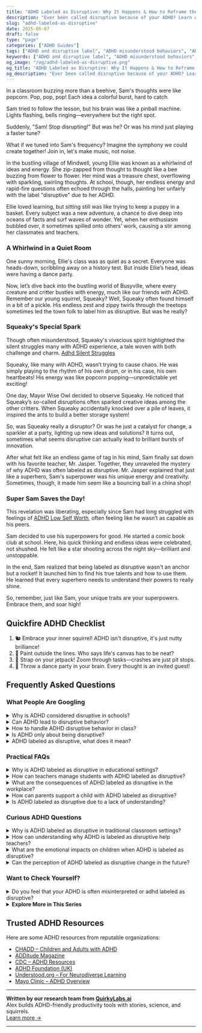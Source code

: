 ```yaml
---
title: "ADHD Labeled as Disruptive: Why It Happens & How to Reframe the Narrative"
description: "Ever been called disruptive because of your ADHD? Learn why this label sticks, what it really means, and how to reclaim your spark with pride and understanding."
slug: "adhd-labeled-as-disruptive"
date: 2025-05-07
draft: false
type: "page"
categories: ["ADHD Guides"]
tags: ["ADHD and disruptive label", "ADHD misunderstood behaviors", "ADHD classroom challenges", "rethinking ADHD", "ADHD validation strategies", "ADHD creative strengths", "ADHD emotional support"]
keywords: ["ADHD and disruptive label", "ADHD misunderstood behaviors", "ADHD classroom challenges", "rethinking ADHD", "ADHD validation strategies", "ADHD creative strengths", "ADHD emotional support"]
og_image: "/og/adhd-labeled-as-disruptive.png"
og_title: "ADHD Labeled as Disruptive: Why It Happens & How to Reframe the Narrative"
og_description: "Ever been called disruptive because of your ADHD? Learn why this label sticks, what it really means, and how to reclaim your spark with pride and understanding."
---
```



In a classroom buzzing more than a beehive, Sam's thoughts were like popcorn. Pop, pop, pop! Each idea a colorful burst, hard to catch.

Sam tried to follow the lesson, but his brain was like a pinball machine. Lights flashing, bells ringing—everywhere but the right spot.

Suddenly, "Sam! Stop disrupting!" But was he? Or was his mind just playing a faster tune?

What if we tuned into Sam's frequency? Imagine the symphony we could create together! Join in, let's make music, not noise.

In the bustling village of Mindwell, young Ellie was known as a whirlwind of ideas and energy. She zip-zapped from thought to thought like a bee buzzing from flower to flower. Her mind was a treasure chest, overflowing with sparkling, swirling thoughts. At school, though, her endless energy and rapid-fire questions often echoed through the halls, painting her unfairly with the label "disruptive" due to her ADHD.

Ellie loved learning, but sitting still was like trying to keep a puppy in a basket. Every subject was a new adventure, a chance to dive deep into oceans of facts and surf waves of wonder. Yet, when her enthusiasm bubbled over, it sometimes spilled onto others' work, causing a stir among her classmates and teachers.

### A Whirlwind in a Quiet Room

One sunny morning, Ellie's class was as quiet as a secret. Everyone was heads-down, scribbling away on a history test. But inside Ellie’s head, ideas were having a dance party.

Now, let’s dive back into the bustling world of Busyville, where every creature and critter bustles with energy, much like our friends with ADHD. Remember our young squirrel, Squeaky? Well, Squeaky often found himself in a bit of a pickle. His endless zest and zippy twirls through the treetops sometimes led the town folk to label him as disruptive. But was he really?

### Squeaky's Special Spark

Though often misunderstood, Squeaky's vivacious spirit highlighted the silent struggles many with ADHD experience, a tale woven with both challenge and charm. [Adhd Silent Struggles](/pages/adhd-silent-struggles/)

Squeaky, like many with ADHD, wasn’t trying to cause chaos. He was simply playing to the rhythm of his own drum, or in his case, his own heartbeats! His energy was like popcorn popping—unpredictable yet exciting!

One day, Mayor Wise Owl decided to observe Squeaky. He noticed that Squeaky’s so-called disruptions often sparked creative ideas among the other critters. When Squeaky accidentally knocked over a pile of leaves, it inspired the ants to build a better storage system!

So, was Squeaky really a disruptor? Or was he just a catalyst for change, a sparkler at a party, lighting up new ideas and solutions? It turns out, sometimes what seems disruptive can actually lead to brilliant bursts of innovation.

After what felt like an endless game of tag in his mind, Sam finally sat down with his favorite teacher, Mr. Jasper. Together, they unraveled the mystery of why ADHD was often labeled as disruptive. Mr. Jasper explained that just like a superhero, Sam's superpower was his unique energy and creativity. Sometimes, though, it made him seem like a bouncing ball in a china shop!

### Super Sam Saves the Day!

This revelation was liberating, especially since Sam had long struggled with feelings of [ADHD Low Self Worth](/pages/adhd-low-self-worth/), often feeling like he wasn’t as capable as his peers.

Sam decided to use his superpowers for good. He started a comic book club at school. Here, his quick thinking and endless ideas were celebrated, not shushed. He felt like a star shooting across the night sky—brilliant and unstoppable.

In the end, Sam realized that being labeled as disruptive wasn't an anchor but a rocket! It launched him to find his true talents and how to use them. He learned that every superhero needs to understand their powers to really shine.

So, remember, just like Sam, your unique traits are your superpowers. Embrace them, and soar high!

## Quickfire ADHD Checklist

1. 🐿️ Embrace your inner squirrel! ADHD isn't disruptive, it's just nutty brilliance!
2. 🎨 Paint outside the lines. Who says life's canvas has to be neat?
3. 🚀 Strap on your jetpack! Zoom through tasks—crashes are just pit stops.
4. 🎉 Throw a dance party in your brain. Every thought is an invited guest!

## Frequently Asked Questions



### What People Are Googling

<details><summary>Why is ADHD considered disruptive in schools?</summary><p>ADHD can be seen as disruptive in schools primarily because traditional classroom settings often emphasize quiet, still, and uniform learning styles, which might not align well with the energetic and varied engagement styles of students with ADHD. These wonderful students may experience challenges with sustained attention or impulse control, making it tough to conform to conventional classroom expectations like sitting still or waiting to speak. It’s important to remember that this doesn’t reflect a lack of intelligence or capability, but rather a mismatch between the school environment and the unique ways in which these students process information and interact with the world. Recognizing and adapting teaching methods to include more dynamic and inclusive strategies can really help bridge this gap and allow students with ADHD to thrive.</p></details>
<details><summary>Can ADHD lead to disruptive behavior?</summary><p>Absolutely, it's quite common for ADHD to be associated with behaviors that can seem disruptive. This often stems from the brain's unique wiring in ADHD, which impacts impulse control and attention regulation. It's important to remember that this isn't about being difficult on purpose; it’s more about how some situations are processed and responded to differently. Understanding and support can really make a difference in managing these behaviors effectively.</p></details>
<details><summary>How to handle ADHD disruptive behavior in class?</summary><p>Dealing with ADHD-related disruptive behavior in class can be challenging, but a compassionate approach often yields the best results. First, it's essential to create a structured environment where expectations are clear but also allow for some flexibility to accommodate ADHD traits. Incorporating regular breaks, interactive learning activities, and clear, concise instructions can help maintain focus and reduce feelings of restlessness. Lastly, remember that positive reinforcement and understanding can go a long way in helping students feel supported and valued, making it easier for them to engage positively in the classroom environment.</p></details>
<details><summary>Is ADHD only about being disruptive?</summary><p>Absolutely not! ADHD involves a wide range of traits and behaviors, and being disruptive isn't a core feature for many individuals. In fact, ADHD includes challenges with attention regulation, impulsivity, and hyperactivity, which can manifest differently from person to person. Some might have difficulties with organization or time management rather than disruptive behavior. It's all about understanding each person's unique experiences and strengths.</p></details>
<details><summary>ADHD labeled as disruptive, what does it mean?</summary><p>When someone describes ADHD as "disruptive," they're often referring to behaviors that can interrupt typical activities or deviate from expected social norms, like difficulty staying seated, frequent interruptions in conversation, or challenges with maintaining focus. It's important to remember that these manifestations are not intentional disruptions but are part of the neurological wiring of someone with ADHD. Recognizing this can help shift the perspective from blame to understanding, creating a more supportive environment. This understanding is key in fostering positive relationships and effective strategies to work with ADHD, rather than against it.</p></details>



### Practical FAQs

<details><summary>Why is ADHD labeled as disruptive in educational settings?</summary><p>ADHD can be labeled as disruptive in educational settings primarily because typical classroom environments often emphasize quiet, still, and highly structured activities, which can be challenging for someone with ADHD. The natural tendencies of individuals with ADHD to seek stimulation and activity can sometimes clash with these expectations, leading to behaviors that may be seen as disruptive. However, it's important to remember that these behaviors are not intentional disruptions but manifestations of how their brains are wired. By understanding and adapting teaching methods to include more engaging and dynamic activities, we can create a learning environment where everyone can thrive.</p></details>
<details><summary>How can teachers manage students with ADHD labeled as disruptive?</summary><p>Absolutely, teachers can play a pivotal role in supporting students with ADHD in a positive way! First, it's important to understand that what might appear as disruptive is often just a manifestation of ADHD symptoms like hyperactivity or impulsivity. Creating a classroom environment that includes brief, engaging activities and incorporates movement can be incredibly beneficial. Additionally, clear, consistent routines and positive reinforcement can help students with ADHD feel secure and appreciated, reducing feelings of frustration and misunderstanding for both the student and the teacher. This approach not only helps the student with ADHD but also enhances the classroom atmosphere for everyone.</p></details>
<details><summary>What are the consequences of ADHD labeled as disruptive in the workplace?</summary><p>It can feel really tough when ADHD traits are seen as disruptive in the workplace. Since ADHD can affect focus, impulse control, and time management, it might sometimes unintentionally lead to misunderstandings or frustrations among coworkers or supervisors. However, it's important to remember that these challenges are just one side of the coin. Many individuals with ADHD also bring unique strengths to the table, like creativity, problem-solving abilities, and a dynamic energy that can positively transform a workplace environment. Embracing a comprehensive understanding and supportive strategies can truly make a difference in turning those challenges into assets!</p></details>
<details><summary>How can parents support a child with ADHD labeled as disruptive?</summary><p>Absolutely, supporting a child with ADHD, especially when they are seen as disruptive, starts with understanding and compassion. It's helpful to recognize that your child isn't being difficult on purpose; rather, their behavior is often a response to feeling overwhelmed or understimulated. Creating a structured, predictable home environment can make a world of difference, as can praising their efforts and successes, no matter how small. Also, regular, open conversations with teachers and caregivers to share strategies and insights can ensure that your child feels supported both at home and at school.</p></details>
<details><summary>Is ADHD labeled as disruptive due to a lack of understanding?</summary><p>Absolutely, there's often a misunderstanding about ADHD that can lead to it being unfairly labeled as disruptive. ADHD behaviors like impulsivity, hyperactivity, and inattention might not always align neatly with traditional expectations in structured environments like classrooms or certain workplaces. This misalignment doesn't mean that those with ADHD are intentionally disruptive; rather, they interact with the world in ways that are natural to them but often misunderstood. Greater awareness and tailored support can really help bridge this gap, highlighting the unique strengths and contributions of individuals with ADHD.</p></details>



### Curious ADHD Questions

<details><summary>Why is ADHD labeled as disruptive in traditional classroom settings?</summary><p>ADHD can be seen as disruptive in traditional classroom settings primarily because the typical school environment often values quiet, focused, and sedentary learning styles, which can be challenging for someone with ADHD. Individuals with ADHD might display behaviors like moving around, talking out of turn, or having difficulty following a structured routine, which doesn't always align with conventional classroom expectations. These characteristics aren't inherently disruptive but can appear so in a setting that isn't designed to cater to diverse neurological needs. Remember, everyone has unique strengths, and environments that embrace different learning styles can help everyone thrive!</p></details>
<details><summary>How can understanding why ADHD is labeled as disruptive help teachers?</summary><p>Understanding why ADHD is labeled as disruptive can be incredibly helpful for teachers—it's like finding a new tool for your toolkit! Recognizing the unique ways ADHD manifests, such as impulsivity or difficulty with sustained attention, helps teachers see these behaviors not as intentional disruptions but as part of the student's neurodivergent wiring. This insight encourages a compassionate, supportive approach, focusing on strategies that engage and work well with their ADHD students’ learning styles. Ultimately, this not only reduces frustration in the classroom but also fosters a more inclusive and effective teaching environment.</p></details>
<details><summary>What are the emotional impacts on children when ADHD is labeled as disruptive?</summary><p>When ADHD is labeled as disruptive, it can significantly affect a child's emotional well-being. Such labels can lead children to feel misunderstood or isolated, as they may believe they're at fault for behaviors that are actually part of their ADHD. This can lead to feelings of low self-esteem or anxiety, as they struggle to fit into expectations that don't accommodate their unique way of processing the world. It's really important for adults to approach ADHD with understanding and support, helping children recognize their incredible qualities and potential, not just the challenges they face.</p></details>
<details><summary>Can the perception of ADHD labeled as disruptive change in the future?</summary><p>Absolutely, the perception of ADHD as merely disruptive can definitely change, and it's already starting to shift. As awareness and understanding of ADHD deepen, more people are recognizing the unique strengths and creative perspectives that individuals with ADHD bring to the table. Societies and educational systems are gradually learning to better support and harness these qualities rather than stifle them. With continued advocacy and education, the future looks promising for a more inclusive and appreciative view of ADHD.</p></details>



### Want to Check Yourself?

<details><summary>Do you feel that your ADHD is often misinterpreted or adhd labeled as disruptive?</summary><p>Absolutely, and you're not alone in feeling that way. ADHD can sometimes be misunderstood by those who may not be familiar with the nuances of the condition. This misunderstanding can lead to perceptions of being merely disruptive, when in reality, your brain is just juggling a lot more at once than others might. Remember, what might look like disruption is often just your unique way of processing and engaging with the world around you.</p></details>

<script type="application/ld+json">
{
  "@context": "https://schema.org",
  "@type": "FAQPage",
  "mainEntity": [
    {
      "@type": "Question",
      "name": "Why is ADHD considered disruptive in schools?",
      "acceptedAnswer": {
        "@type": "Answer",
        "text": "ADHD can be seen as disruptive in schools primarily because traditional classroom settings often emphasize quiet, still, and uniform learning styles, which might not align well with the energetic and varied engagement styles of students with ADHD. These wonderful students may experience challenges with sustained attention or impulse control, making it tough to conform to conventional classroom expectations like sitting still or waiting to speak. It\u2019s important to remember that this doesn\u2019t reflect a lack of intelligence or capability, but rather a mismatch between the school environment and the unique ways in which these students process information and interact with the world. Recognizing and adapting teaching methods to include more dynamic and inclusive strategies can really help bridge this gap and allow students with ADHD to thrive."
      }
    },
    {
      "@type": "Question",
      "name": "Can ADHD lead to disruptive behavior?",
      "acceptedAnswer": {
        "@type": "Answer",
        "text": "Absolutely, it's quite common for ADHD to be associated with behaviors that can seem disruptive. This often stems from the brain's unique wiring in ADHD, which impacts impulse control and attention regulation. It's important to remember that this isn't about being difficult on purpose; it\u2019s more about how some situations are processed and responded to differently. Understanding and support can really make a difference in managing these behaviors effectively."
      }
    },
    {
      "@type": "Question",
      "name": "How to handle ADHD disruptive behavior in class?",
      "acceptedAnswer": {
        "@type": "Answer",
        "text": "Dealing with ADHD-related disruptive behavior in class can be challenging, but a compassionate approach often yields the best results. First, it's essential to create a structured environment where expectations are clear but also allow for some flexibility to accommodate ADHD traits. Incorporating regular breaks, interactive learning activities, and clear, concise instructions can help maintain focus and reduce feelings of restlessness. Lastly, remember that positive reinforcement and understanding can go a long way in helping students feel supported and valued, making it easier for them to engage positively in the classroom environment."
      }
    },
    {
      "@type": "Question",
      "name": "Is ADHD only about being disruptive?",
      "acceptedAnswer": {
        "@type": "Answer",
        "text": "Absolutely not! ADHD involves a wide range of traits and behaviors, and being disruptive isn't a core feature for many individuals. In fact, ADHD includes challenges with attention regulation, impulsivity, and hyperactivity, which can manifest differently from person to person. Some might have difficulties with organization or time management rather than disruptive behavior. It's all about understanding each person's unique experiences and strengths."
      }
    },
    {
      "@type": "Question",
      "name": "ADHD labeled as disruptive, what does it mean?",
      "acceptedAnswer": {
        "@type": "Answer",
        "text": "When someone describes ADHD as \"disruptive,\" they're often referring to behaviors that can interrupt typical activities or deviate from expected social norms, like difficulty staying seated, frequent interruptions in conversation, or challenges with maintaining focus. It's important to remember that these manifestations are not intentional disruptions but are part of the neurological wiring of someone with ADHD. Recognizing this can help shift the perspective from blame to understanding, creating a more supportive environment. This understanding is key in fostering positive relationships and effective strategies to work with ADHD, rather than against it."
      }
    }
  ]
}
</script>
<script type="application/ld+json">
{
  "@context": "https://schema.org",
  "@type": "Article",
  "author": {
    "@type": "Person",
    "name": "QuirkyLabs",
    "url": "https://quirkylabs.ai/about"
  },
  "headline": "adhd labeled as disruptive: \"Unlock Your Spark: Why Being ADHD & Disruptive Rocks!\"",
  "mainEntityOfPage": "https://blog.quirkylabs.ai/pages/adhd-labeled-as-disruptive/",
  "datePublished": "2025-05-07"
}
</script>
<script type="application/ld+json">
{
  "@context": "https://schema.org",
  "@type": "BreadcrumbList",
  "itemListElement": [
    {
      "@type": "ListItem",
      "position": 1,
      "name": "Home",
      "item": "https://quirkylabs.ai/"
    },
    {
      "@type": "ListItem",
      "position": 2,
      "name": "Blog",
      "item": "https://blog.quirkylabs.ai/"
    },
    {
      "@type": "ListItem",
      "position": 3,
      "name": "adhd labeled as disruptive: \"Unlock Your Spark: Why Being ADHD & Disruptive Rocks!\"",
      "item": "https://blog.quirkylabs.ai/pages/adhd-labeled-as-disruptive/"
    }
  ]
}
</script>

<details>
<summary><strong>Explore More in This Series</strong></summary>

- [Adhd Feel Dumb](/pages/adhd-feel-dumb/)
- [Adhd Bad Kid Label](/pages/adhd-bad-kid-label/)
- [Adhd People Think Im Stupid](/pages/adhd-people-think-im-stupid/)
- [Adhd Silent Struggles](/pages/adhd-silent-struggles/)
- [Adhd Feel Lazy](/pages/adhd-feel-lazy/)
- [Adhd Afraid Of Being Seen](/pages/adhd-afraid-of-being-seen/)
- [Adhd Carrying School Shame](/pages/adhd-carrying-school-shame/)
- [Adhd Fear Of Judgment](/pages/adhd-fear-of-judgment/)
</details>



## Trusted ADHD Resources

Here are some ADHD resources from reputable organizations:

- [CHADD – Children and Adults with ADHD](https://chadd.org)
- [ADDitude Magazine](https://www.additudemag.com)
- [CDC – ADHD Resources](https://www.cdc.gov/ncbddd/adhd)
- [ADHD Foundation (UK)](https://www.adhdfoundation.org.uk)
- [Understood.org – For Neurodiverse Learning](https://www.understood.org)
- [Mayo Clinic – ADHD Overview](https://www.mayoclinic.org/diseases-conditions/adhd)


---

**Written by our research team from [QuirkyLabs.ai](https://quirkylabs.ai)**  
Alex builds ADHD-friendly productivity tools with stories, science, and squirrels.  
[Learn more →](https://quirkylabs.ai)

---